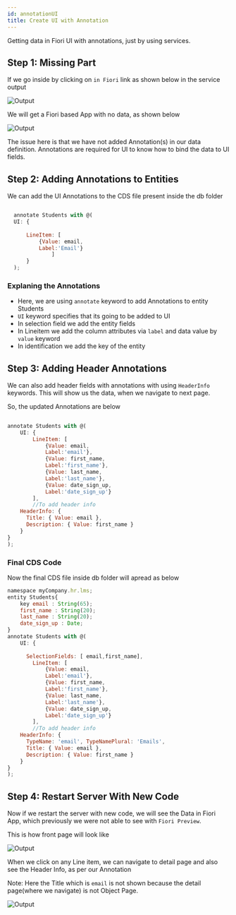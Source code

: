 ```yaml
---
id: annotationUI
title: Create UI with Annotation
---
```

Getting data in Fiori UI with annotations, just by using services.

 ## Step 1: Missing Part
 
 If we go inside by clicking on `in Fiori` link as shown below in the service output

![Output](https://i.ibb.co/rpQngMp/dashboard.png)

We will get a Fiori based App with no data, as shown below

![Output](https://i.ibb.co/rpQngMp/dashboard.png)

The issue here is that we have not added Annotation(s) in our data definition. 
Annotations are required for UI to know how to bind the data to UI fields.

 ## Step 2: Adding Annotations to Entities

 We can add the UI Annotations to the CDS file present inside the db folder 
  
  ```javascript

    annotate Students with @(
    UI: {
       
        LineItem: [
            {Value: email,
            Label:'Email'}
                ]
        }
    );

``` 

### Explaning the Annotations

- Here, we are using `annotate` keyword to add Annotations to entity Students
- `UI` keyword specifies that its going to be added to UI
- In selection field we add the entity fields
- In Lineitem we add the column attributes via `label` and data value by `value` keyword
- In identification we add the key of the entity

## Step 3: Adding Header Annotations


We can also add header fields with annotations with using `HeaderInfo` keywords. 
This will show us the data, when we navigate to next page.

So, the updated Annotations are below

```javascript
 
annotate Students with @(
    UI: {
        LineItem: [
            {Value: email,
            Label:'email'},
            {Value: first_name,
            Label:'first_name'},
            {Value: last_name,
            Label:'last_name'},
            {Value: date_sign_up,
            Label:'date_sign_up'}
        ],
        //To add header info
    HeaderInfo: {
      Title: { Value: email },
      Description: { Value: first_name }
    }
}
);
```

### Final CDS Code

Now the final CDS file inside db folder will apread as below

```javascript
namespace myCompany.hr.lms; 
entity Students{
    key email : String(65);
    first_name : String(20);
    last_name : String(20);
    date_sign_up : Date;
}
annotate Students with @(
    UI: {
    
      SelectionFields: [ email,first_name],
        LineItem: [
            {Value: email,
            Label:'email'},
            {Value: first_name,
            Label:'first_name'},
            {Value: last_name,
            Label:'last_name'},
            {Value: date_sign_up,
            Label:'date_sign_up'}
        ],
        //To add header info
    HeaderInfo: {
      TypeName: 'email', TypeNamePlural: 'Emails',
      Title: { Value: email },
      Description: { Value: first_name }
    }
}
);


```

## Step 4: Restart Server With New Code

Now if we restart the server with new code, we will see the Data in Fiori App, which previously we were not able to see with `Fiori Preview`.

This is how front page will look like

![Output](https://i.ibb.co/qJ0cMfQ/withdata.png)


When we click on any Line item, we can navigate to detail page and also see the Header Info, as per our Annotation

Note: Here the Title which is `email` is not shown because the detail page(where we navigate) is not Object Page.

![Output](https://i.ibb.co/p0x07Fz/next-page.png)
